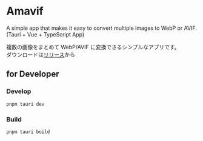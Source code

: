 # Amavif

A simple app that makes it easy to convert multiple images to WebP or AVIF.  
(Tauri + Vue + TypeScript App)

複数の画像をまとめて WebP/AVIF に変換できるシンプルなアプリです。  
ダウンロードは[リリース](https://github.com/amamamaou/amavif/releases)から

## for Developer

### Develop

```
pnpm tauri dev
```

### Build

```
pnpm tauri build
```

